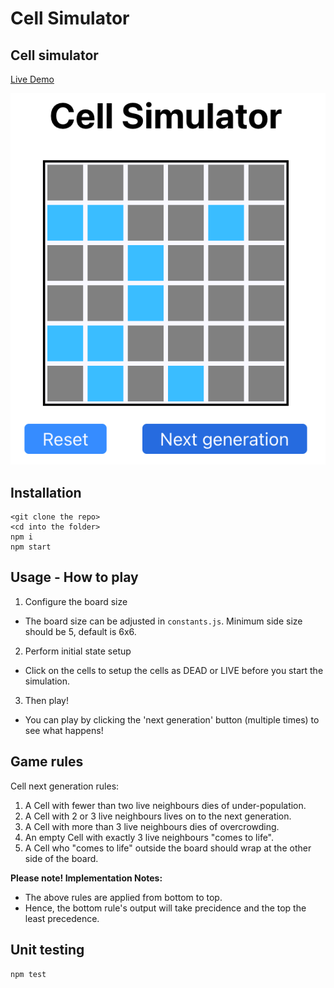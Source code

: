 # Cell Simulator
## Cell simulator
[Live Demo](https://heyedd.com/cell_simulator)


![Game screenshot](./docs/game_screenshot.png)

## Installation
```
<git clone the repo>
<cd into the folder>
npm i
npm start
```

## Usage - How to play
1. Configure the board size
  - The board size can be adjusted in `constants.js`. Minimum side size should be 5, default is 6x6.
2. Perform initial state setup
  - Click on the cells to setup the cells as DEAD or LIVE before you start the simulation.
3. Then play!
  - You can play by clicking the 'next generation' button (multiple times) to see what happens!

## Game rules
Cell next generation rules:
1. A Cell with fewer than two live neighbours dies of under-population.
2. A Cell with 2 or 3 live neighbours lives on to the next generation.
3. A Cell with more than 3 live neighbours dies of overcrowding.
4. An empty Cell with exactly 3 live neighbours "comes to life".
5. A Cell who "comes to life" outside the board should wrap at the other side of the
board.

**Please note! Implementation Notes:**
- The above rules are applied from bottom to top. 
- Hence, the bottom rule's output will take precidence and the top the least precedence.
## Unit testing
```
npm test
```
